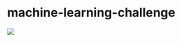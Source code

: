 # machine-learning-challenge
<img src = "https://github.com/BanuNathan/machine-learning-challenge/blob/main/Images/exoplanets.jpg">
